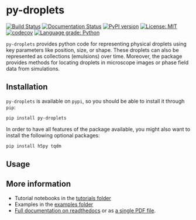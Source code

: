 # py-droplets

[![Build Status](https://travis-ci.org/zwicker-group/py-droplets.svg?branch=master)](https://travis-ci.org/zwicker-group/py-droplets)
[![Documentation Status](https://readthedocs.org/projects/py-droplets/badge/?version=latest)](https://py-droplets.readthedocs.io/en/latest/?badge=latest)
[![PyPI version](https://badge.fury.io/py/py-droplets.svg)](https://badge.fury.io/py/py-droplets)
[![License: MIT](https://img.shields.io/badge/License-MIT-green.svg)](https://opensource.org/licenses/MIT)
[![codecov](https://codecov.io/gh/zwicker-group/py-droplets/branch/master/graph/badge.svg)](https://codecov.io/gh/zwicker-group/py-droplets)
[![Language grade: Python](https://img.shields.io/lgtm/grade/python/g/zwicker-group/py-droplets.svg?logo=lgtm&logoWidth=18)](https://lgtm.com/projects/g/zwicker-group/py-droplets/context:python)

`py-droplets` provides python code for representing physical droplets using
key parameters like position, size, or shape.
These droplets can also be represented as collections (emulsions) over time.
Moreover, the package provides methods for locating droplets in microscope
images or phase field data from simulations.


Installation
------------

`py-droplets` is available on `pypi`, so you should be able to install it
through `pip`:

```bash
pip install py-droplets
```

In order to have all features of the package available, you might also want to 
install the following optional packages:

```bash
pip install h5py tqdm
```


Usage
-----

More information
----------------
* Tutorial notebooks in the [tutorials folder](https://github.com/zwicker-group/py-droplets/tree/master/examples/tutorial)
* Examples in the [examples folder](https://github.com/zwicker-group/py-droplets/examples)
* [Full documentation on readthedocs](https://py-droplets.readthedocs.io/)
  or as [a single PDF file](https://py-droplets.readthedocs.io/_/downloads/en/latest/pdf/).
